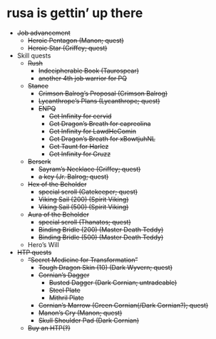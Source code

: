 # rusa is gettin&rsquo; up there

- ~~Job advancement~~
    - ~~Heroic Pentagon (Manon; quest)~~
    - ~~Heroic Star (Griffey; quest)~~
- Skill quests
    - ~~Rush~~
        - ~~Indecipherable Book (Taurospear)~~
        - ~~another 4th job warrior for PQ~~
    - ~~Stance~~
        - ~~Crimson Balrog&rsquo;s Proposal (Crimson Balrog)~~
        - ~~Lycanthrope&rsquo;s Plans (Lycanthrope; quest)~~
        - ~~ENPQ~~
            - ~~Get Infinity for cervid~~
            - ~~Get Dragon&rsquo;s Breath for capreolina~~
            - ~~Get Infinity for LawdHeComin~~
            - ~~Get Dragon&rsquo;s Breath for xBowtjuhNL~~
            - ~~Get Taunt for Harlez~~
            - ~~Get Infinity for Gruzz~~
    - ~~Berserk~~
        - ~~Sayram&rsquo;s Necklace (Griffey; quest)~~
        - ~~a key (Jr. Balrog; quest)~~
    - ~~Hex of the Beholder~~
        - ~~special scroll (Gatekeeper; quest)~~
        - ~~Viking Sail (200) (Spirit Viking)~~
        - ~~Viking Sail (500) (Spirit Viking)~~
    - ~~Aura of the Beholder~~
        - ~~special scroll (Thanatos; quest)~~
        - ~~Binding Bridle (200) (Master Death Teddy)~~
        - ~~Binding Bridle (500) (Master Death Teddy)~~
    - Hero&rsquo;s Will
- ~~HTP quests~~
    - ~~&ldquo;Secret Medicine for Transformation&rdquo;~~
        - ~~Tough Dragon Skin (10) (Dark Wyvern; quest)~~
        - ~~Cornian&rsquo;s Dagger~~
            - ~~Busted Dagger (Dark Cornian; untradeable)~~
            - ~~Steel Plate~~
            - ~~Mithril Plate~~
        - ~~Cornian&rsquo;s Marrow (Green Cornian(/Dark Cornian?); quest)~~
        - ~~Manon&rsquo;s Cry (Manon; quest)~~
        - ~~Skull Shoulder Pad (Dark Cornian)~~
    - ~~Buy an HTP(&#x203d;)~~
